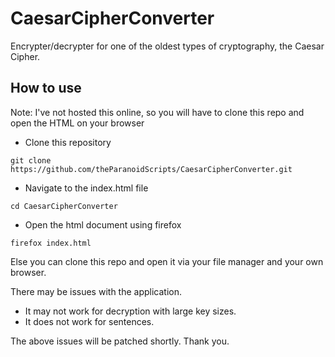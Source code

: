 # CaesarCipherConverter
Encrypter/decrypter for one of the oldest types of cryptography, the Caesar Cipher.

## How to use
Note: I've not hosted this online, so you will have to clone this repo and open the HTML on your browser

* Clone this repository
```
git clone https://github.com/theParanoidScripts/CaesarCipherConverter.git
```
* Navigate to the index.html file
```
cd CaesarCipherConverter
```
* Open the html document using firefox
```
firefox index.html
```
Else you can clone this repo and open it via your file manager and your own browser.


There may be issues with the application.
* It may not work for decryption with large key sizes.
* It does not work for sentences. 

The above issues will be patched shortly.
Thank you.
